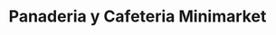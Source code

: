 ---
title: "Panaderia y Cafeteria Minimarket"
url: /velez/panaderia-y-cafeteria-minimarket/
shop: panadería
---